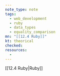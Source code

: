 ```yaml
---
note_type: note
tags:
  - web_development
  - ruby
  - data_types
  - equality_comparison
mn: "[[12.4 Ruby]]"
kt: theorical
checked: 
resources:
  -
---
```

[[12.4 Ruby|Ruby]]




